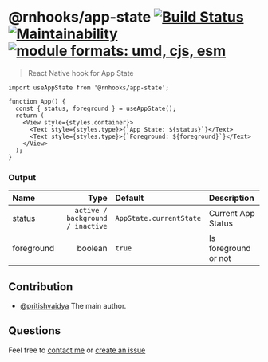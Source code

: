 # @rnhooks/app-state [![Build Status](https://travis-ci.com/react-native-hooks/app-state.svg?branch=master)](https://travis-ci.com/react-native-hooks/app-state) [![Maintainability](https://api.codeclimate.com/v1/badges/38b8a5ea908ee84db165/maintainability)](https://codeclimate.com/github/react-native-hooks/app-state/maintainability) <a href="https://github.com/pritishvaidya/react-native-hooks/app-state/blob/master/README.md"><img src="https://img.shields.io/badge/module%20formats-umd%2C%20cjs%2C%20esm-green.svg" alt="module formats: umd, cjs, esm"></a>

> React Native hook for App State

```
import useAppState from '@rnhooks/app-state';

function App() {
  const { status, foreground } = useAppState();
  return (
    <View style={styles.container}>
      <Text style={styles.type}>{`App State: ${status}`}</Text>
      <Text style={styles.type}>{`Foreground: ${foreground}`}</Text>
    </View>
  );
}
```

### Output
| Name  | Type  | Default | Description |
| :------------ |---------------:| :---------------| :-----|
| [status](https://facebook.github.io/react-native/docs/appstate#app-states) | `active / background / inactive` | `AppState.currentState` | Current App Status |
| foreground | boolean | `true` | Is foreground or not |

## Contribution
- [@pritishvaidya](mailto:pritishvaidya94@gmail.com) The main author.


## Questions

Feel free to [contact me](mailto:pritishvaidya94@gmail.com) or [create an issue](https://github.com/react-native-hooks/app-state/issues/new)
